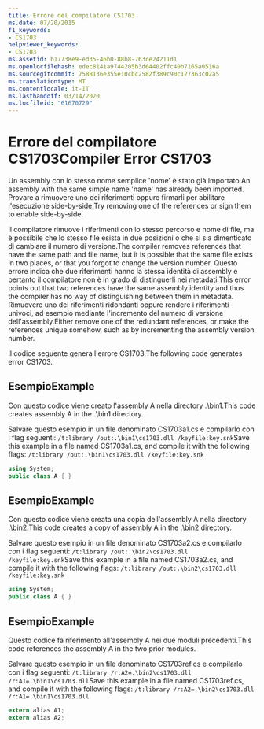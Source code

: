 ```yaml
---
title: Errore del compilatore CS1703
ms.date: 07/20/2015
f1_keywords:
- CS1703
helpviewer_keywords:
- CS1703
ms.assetid: b17738e9-ed35-46b0-88b8-763ce24211d1
ms.openlocfilehash: edec8141a9744205b3d64402ffc40b7165a0516a
ms.sourcegitcommit: 7588136e355e10cbc2582f389c90c127363c02a5
ms.translationtype: MT
ms.contentlocale: it-IT
ms.lasthandoff: 03/14/2020
ms.locfileid: "61670729"
---
```

# <a name="compiler-error-cs1703"></a><span data-ttu-id="a8d34-102">Errore del compilatore CS1703</span><span class="sxs-lookup"><span data-stu-id="a8d34-102">Compiler Error CS1703</span></span>
<span data-ttu-id="a8d34-103">Un assembly con lo stesso nome semplice 'nome' è stato già importato.</span><span class="sxs-lookup"><span data-stu-id="a8d34-103">An assembly with the same simple name 'name' has already been imported.</span></span> <span data-ttu-id="a8d34-104">Provare a rimuovere uno dei riferimenti oppure firmarli per abilitare l'esecuzione side-by-side.</span><span class="sxs-lookup"><span data-stu-id="a8d34-104">Try removing one of the references or sign them to enable side-by-side.</span></span>  
  
 <span data-ttu-id="a8d34-105">Il compilatore rimuove i riferimenti con lo stesso percorso e nome di file, ma è possibile che lo stesso file esista in due posizioni o che si sia dimenticato di cambiare il numero di versione.</span><span class="sxs-lookup"><span data-stu-id="a8d34-105">The compiler removes references that have the same path and file name, but it is possible that the same file exists in two places, or that you forgot to change the version number.</span></span> <span data-ttu-id="a8d34-106">Questo errore indica che due riferimenti hanno la stessa identità di assembly e pertanto il compilatore non è in grado di distinguerli nei metadati.</span><span class="sxs-lookup"><span data-stu-id="a8d34-106">This error points out that two references have the same assembly identity and thus the compiler has no way of distinguishing between them in metadata.</span></span> <span data-ttu-id="a8d34-107">Rimuovere uno dei riferimenti ridondanti oppure rendere i riferimenti univoci, ad esempio mediante l'incremento del numero di versione dell'assembly.</span><span class="sxs-lookup"><span data-stu-id="a8d34-107">Either remove one of the redundant references, or make the references unique somehow, such as by incrementing the assembly version number.</span></span>  
  
 <span data-ttu-id="a8d34-108">Il codice seguente genera l'errore CS1703.</span><span class="sxs-lookup"><span data-stu-id="a8d34-108">The following code generates error CS1703.</span></span>  
  
## <a name="example"></a><span data-ttu-id="a8d34-109">Esempio</span><span class="sxs-lookup"><span data-stu-id="a8d34-109">Example</span></span>  
 <span data-ttu-id="a8d34-110">Con questo codice viene creato l'assembly A nella directory .\bin1.</span><span class="sxs-lookup"><span data-stu-id="a8d34-110">This code creates assembly A in the .\bin1 directory.</span></span>  
  
 <span data-ttu-id="a8d34-111">Salvare questo esempio in un file denominato CS1703a1.cs e compilarlo con i flag seguenti: `/t:library /out:.\bin1\cs1703.dll /keyfile:key.snk`</span><span class="sxs-lookup"><span data-stu-id="a8d34-111">Save this example in a file named CS1703a1.cs, and compile it with the following flags: `/t:library /out:.\bin1\cs1703.dll /keyfile:key.snk`</span></span>  
  
```csharp  
using System;  
public class A { }  
```  
  
## <a name="example"></a><span data-ttu-id="a8d34-112">Esempio</span><span class="sxs-lookup"><span data-stu-id="a8d34-112">Example</span></span>  
 <span data-ttu-id="a8d34-113">Con questo codice viene creata una copia dell'assembly A nella directory .\bin2.</span><span class="sxs-lookup"><span data-stu-id="a8d34-113">This code creates a copy of assembly A in the .\bin2 directory.</span></span>  
  
 <span data-ttu-id="a8d34-114">Salvare questo esempio in un file denominato CS1703a2.cs e compilarlo con i flag seguenti: `/t:library /out:.\bin2\cs1703.dll /keyfile:key.snk`</span><span class="sxs-lookup"><span data-stu-id="a8d34-114">Save this example in a file named CS1703a2.cs, and compile it with the following flags: `/t:library /out:.\bin2\cs1703.dll /keyfile:key.snk`</span></span>  
  
```csharp  
using System;  
public class A { }  
```  
  
## <a name="example"></a><span data-ttu-id="a8d34-115">Esempio</span><span class="sxs-lookup"><span data-stu-id="a8d34-115">Example</span></span>  
 <span data-ttu-id="a8d34-116">Questo codice fa riferimento all'assembly A nei due moduli precedenti.</span><span class="sxs-lookup"><span data-stu-id="a8d34-116">This code references the assembly A in the two prior modules.</span></span>  
  
 <span data-ttu-id="a8d34-117">Salvare questo esempio in un file denominato CS1703ref.cs e compilarlo con i flag seguenti: `/t:library /r:A2=.\bin2\cs1703.dll /r:A1=.\bin1\cs1703.dll`</span><span class="sxs-lookup"><span data-stu-id="a8d34-117">Save this example in a file named CS1703ref.cs, and compile it with the following flags: `/t:library /r:A2=.\bin2\cs1703.dll /r:A1=.\bin1\cs1703.dll`</span></span>  
  
```csharp  
extern alias A1;  
extern alias A2;  
```
